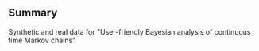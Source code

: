 Summary
--------------------
Synthetic and real data for "User-friendly Bayesian analysis of continuous time Markov chains"
